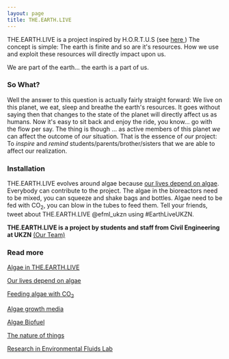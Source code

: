 ```yaml
---
layout: page
title: THE.EARTH.LIVE
---
```


<p>THE.EARTH.LIVE is a project inspired by H.O.R.T.U.S (see <a href="http://www.ecologicstudio.com/v2/project.php?idcat=7&idsubcat=71&idproj=115" target="_blank">here </a>)
The concept is simple: The earth is finite and so are it's resources. How we use and exploit these resources will directly impact upon us.

We are part of the earth... the earth is a part of us.
</p>

### So What?

Well the answer to this question is actually fairly straight forward: We live on this planet, we eat, sleep and breathe the earth's resources. It goes without saying then that changes to the state of the planet will directly affect us as humans. Now it's easy to sit back and enjoy the ride, you know... go with the flow per say. The thing is though ... as active members of this planet _we_ can affect the outcome of _our_ situation. That is the essence of _our_ project: To _inspire_ and _remind_ students/parents/brother/sisters that we are able to affect our realization.

### Installation
THE.EARTH.LIVE evolves around algae because [our lives depend on algae]({{site.baseurl}}/why-algae). Everybody can contribute to the project. The algae in the bioreactors need to be mixed, you can squeeze and shake bags and bottles. Algae need to be fed with CO<sub>2</sub>, you can blow in the tubes to feed them. Tell your friends, tweet about THE.EARTH.LIVE @efml_ukzn using #EarthLiveUKZN.

<!-- link to all EARTH.LIVE.POSTS -->
<!-- can include hard links, but not ideal -->
__THE.EARTH.LIVE is a project by students and staff from Civil Engineering at UKZN__ [(Our Team)]({{site.baseurl}}/earthlive_team)

### Read more
[Algae in THE.EARTH.LIVE]({{site.baseurl}}/about-algae)

[Our lives depend on algae]({{site.baseurl}}/why-algae)

[Feeding algae with CO<sub>2</sub>]({{site.baseurl}}/photosynthesis)

[Algae growth media]({{site.baseurl}}/growth-media)

[Algae Biofuel]({{site.baseurl}}/algae-biofuel)

[The nature of things]({{site.baseurl}}/nature-innovations)

[Research in Environmental Fluids Lab]({{site.baseurl}}/our-research)
